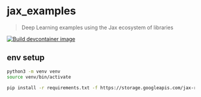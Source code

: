 # jax_examples

> Deep Learning examples using the Jax ecosystem of libraries

[![Build devcontainer image](https://github.com/ShawonAshraf/jax_examples/actions/workflows/docker-image.yml/badge.svg)](https://github.com/ShawonAshraf/jax_examples/actions/workflows/docker-image.yml)

## env setup

```bash
python3 -m venv venv
source venv/bin/activate

pip install -r requirements.txt -f https://storage.googleapis.com/jax-releases/jax_cuda_releases.html --extra-index-url https://download.pytorch.org/whl/cpu
```
